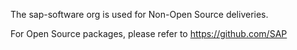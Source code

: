 The sap-software org is used for Non-Open Source deliveries.

For Open Source packages, please refer to https://github.com/SAP
